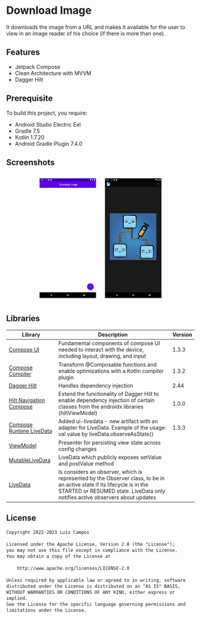 # Download Image

It downloads the image from a URL and makes it available for the user to view in an image reader of his choice (if there is more than one).

## Features

* Jetpack Compose
* Clean Architecture with MVVM
* Dagger Hilt

## Prerequisite

To build this project, you require:

* Android Studio Electric Eel
* Gradle 7.5
* Kotlin 1.7.20
* Android Gradle Plugin 7.4.0

## Screenshots

<h4 align="center">
<img src="images/home-screen.png" width="30%" vspace="10" hspace="10">
<img src="images/img-capt.png" width="30%" vspace="10" hspace="10"><br>

## Libraries

| Library | Description | Version |
|--|--|--|
| [Compose UI](https://developer.android.com/jetpack/androidx/releases/compose-ui) | Fundamental components of compose UI needed to interact with the device, including layout, drawing, and input | 1.3.3 |
| [Compose Compiler](https://developer.android.com/jetpack/androidx/releases/compose-compiler) | Transform @Composable functions and enable optimizations with a Kotlin compiler plugin | 1.3.2 |
| [Dagger Hilt](https://dagger.dev/hilt) | Handles dependency injection | 2.44 |
| [Hilt Navigation Compose](https://developer.android.com/jetpack/androidx/releases/hilt) | Extend the functionality of Dagger Hilt to enable dependency injection of certain classes from the androidx libraries (hiltViewModel) | 1.0.0 |
| [Compose Runtime LiveData](https://developer.android.com/jetpack/androidx/releases/compose-runtime) | Added ui-livedata - new artifact with an adapter for LiveData. Example of the usage: val value by liveData.observeAsState() | 1.3.3 |
| [ViewModel](https://developer.android.com/topic/libraries/architecture/viewmodel) | Presenter for persisting view state across config changes | |
| [MutableLiveData](https://developer.android.com/reference/kotlin/androidx/lifecycle/MutableLiveData) | LiveData which publicly exposes setValue and postValue method | |
| [LiveData](https://developer.android.com/topic/libraries/architecture/livedata) | Is considers an observer, which is represented by the Observer class, to be in an active state if its lifecycle is in the STARTED or RESUMED state. LiveData only notifies active observers about updates | |

## License

```license
Copyright 2022-2023 Luiz Campos

Licensed under the Apache License, Version 2.0 (the "License");
you may not use this file except in compliance with the License.
You may obtain a copy of the License at

    http://www.apache.org/licenses/LICENSE-2.0

Unless required by applicable law or agreed to in writing, software
distributed under the License is distributed on an "AS IS" BASIS,
WITHOUT WARRANTIES OR CONDITIONS OF ANY KIND, either express or implied.
See the License for the specific language governing permissions and
limitations under the License.
```
